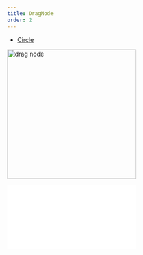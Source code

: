 ```yaml
---
title: DragNode
order: 2
---
```


- [Circle](/en/examples/item/defaultNodes/#circle)

<img alt="drag node" src="https://mdn.alipayobjects.com/huamei_qa8qxu/afts/img/A*EQPkQ7bZgCYAAAAAAAAAAAAADmJ7AQ/original" height='300'/>

<embed src="../../common/BehaviorDrag.en.md"></embed>


